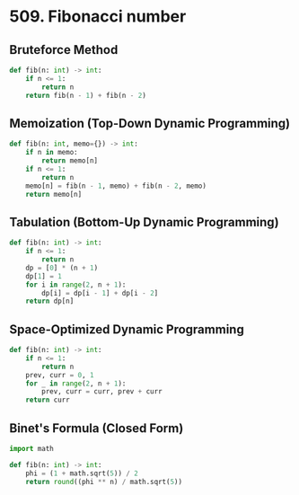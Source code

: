 # 509. Fibonacci number

## Bruteforce Method

```python
def fib(n: int) -> int:
    if n <= 1:
        return n
    return fib(n - 1) + fib(n - 2)
```

## Memoization (Top-Down Dynamic Programming)

```python
def fib(n: int, memo={}) -> int:
    if n in memo:
        return memo[n]
    if n <= 1:
        return n
    memo[n] = fib(n - 1, memo) + fib(n - 2, memo)
    return memo[n]
```

## Tabulation (Bottom-Up Dynamic Programming)
```python
def fib(n: int) -> int:
    if n <= 1:
        return n
    dp = [0] * (n + 1)
    dp[1] = 1
    for i in range(2, n + 1):
        dp[i] = dp[i - 1] + dp[i - 2]
    return dp[n]
```

## Space-Optimized Dynamic Programming

```python
def fib(n: int) -> int:
    if n <= 1:
        return n
    prev, curr = 0, 1
    for _ in range(2, n + 1):
        prev, curr = curr, prev + curr
    return curr
```

## Binet's Formula (Closed Form)

```python
import math

def fib(n: int) -> int:
    phi = (1 + math.sqrt(5)) / 2
    return round((phi ** n) / math.sqrt(5))
```